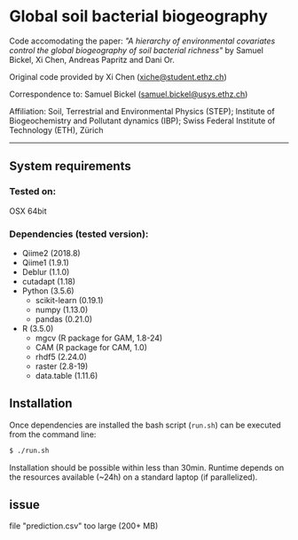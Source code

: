 # Global soil bacterial biogeography

Code accomodating the paper: *"A hierarchy of environmental covariates control the global biogeography of soil bacterial richness"* by Samuel Bickel, Xi Chen, Andreas Papritz and Dani Or. 

Original code provided by Xi Chen (xiche@student.ethz.ch)

Correspondence to: Samuel Bickel (samuel.bickel@usys.ethz.ch)

Affiliation: Soil, Terrestrial and Environmental Physics (STEP); Institute of Biogeochemistry and Pollutant dynamics (IBP); Swiss Federal Institute of Technology (ETH), Zürich

---
## System requirements

### Tested on: 
OSX 64bit

### Dependencies (tested version):
- Qiime2 (2018.8)
- Qiime1 (1.9.1)
- Deblur (1.1.0)
- cutadapt (1.18)
- Python (3.5.6)
	- scikit-learn (0.19.1)
	- numpy (1.13.0)
	- pandas (0.21.0)
- R (3.5.0)
	- mgcv (R package for GAM, 1.8-24)
	- CAM (R package for CAM, 1.0)
	- rhdf5 (2.24.0)
	- raster (2.8-19)
	- data.table (1.11.6)

## Installation
Once dependencies are installed the bash script (`run.sh`) can be executed from the command line:
```bash
$ ./run.sh
```
Installation should be possible within less than 30min. Runtime depends on the resources available (~24h) on a standard laptop (if parallelized).

## issue
file "prediction.csv" too large (200+ MB)
